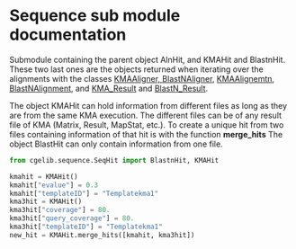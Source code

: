 # Sequence sub module documentation

Submodule containing the parent object AlnHit, and KMAHit and BlastnHit. These two last ones are the objects returned when iterating over the alignments with the classes [KMAAligner, BlastNAligner](/alignment/aligner.py), [KMAAlignemtn, BlastNAlignment](/alignment/read_alignment.py), and [KMA_Result](/alignment/KMA/read_files.py) and [BlastN_Result](/alignment/blastn/read_files.py).

The object KMAHit can hold information from different files as long as they are from the same KMA execution. The different files can be of any result file of KMA (Matrix, Result, MapStat, etc.). To create a unique hit from two files containing information of that hit is with the function **merge_hits** The object BlastHit can only contain information from one file.


```python
from cgelib.sequence.SeqHit import BlastnHit, KMAHit

kmahit = KMAHit()
kmahit["evalue"] = 0.3
kmahit["templateID"] = "Templatekma1"
kma3hit = KMAHit()
kma3hit["coverage"] = 80.
kma3hit["query_coverage"] = 80.
kma3hit["templateID"] = "Templatekma1"
new_hit = KMAHit.merge_hits([kmahit, kma3hit])

```
